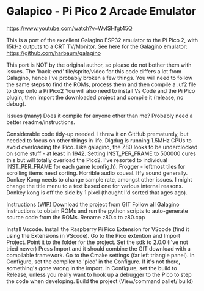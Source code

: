 # Galapico - Pi Pico 2 Arcade Emulator

https://www.youtube.com/watch?v=WvlSHfgt45Q

This is a port of the excellent Galagino ESP32 emulator to the Pi Pico 2, with 15kHz outputs to a CRT TV/Monitor. 
See here for the Galagino emulator: https://github.com/harbaum/galagino

This port is NOT by the original author, so please do not bother them with issues.
The 'back-end' tile/sprite/video for this code differs a lot from Galagino, hence I've probably broken a few things.
You will need to follow the same steps to find the ROMs, process them and then compile a .uf2 file to drop onto a Pi Pico2
You will also need to install Vs Code and the Pi Pico plugin, then import the downloaded project and compile it (release, no debug).


Issues (many)
Does it compile for anyone other than me? Probably need a better readme/instructions.

Considerable code tidy-up needed. I threw it on GitHub prematurely, but needed to focus on other things in life.
Digdug is running 1.5MHz CPUs to avoid overloading the Pico.
Like galagino, the Z80 looks to be underclocked on some stuff - at least in 1942. 
    Setting INST_PER_FRAME to 500000 cures this but will totally overload the Pico2.
     I've resorted to individual INST_PER_FRAME for each game (config.h). 
Frogger - leftmost tiles for scrolling items need sorting. Horrible audio squeal.
Iffy sound generally. Donkey Kong needs to change sample rate, amongst other issues. 
I might change the title menu to a text based one for various internal reasons.
Donkey kong is off the side by 1 pixel (thought I'd sorted that ages ago).


Instructions (WIP)
Download the project from GIT
Follow all Galagino instructions to obtain ROMs and run the python scripts to auto-generate source code from the ROMs.
Rename z80.c to z80.cpp

Install Vscode.
Install the Raspberry Pi Pico Extension for VScode (find it using the Extensions in VScode).
Go to the Pico extention and Import Project.
Point it to the folder for the project.
Set the sdk to 2.0.0 (I've not tried newer)
Press Import and it should combine the GIT download with a compilable framework.
Go to the Cmake settings (far left triangle panel). 
In Configure, set the compiler to 'pico' in the Configure. If it's not there, something's gone wrong in the import.
In Configure, set the build to Release, unless you really want to hook up a debugger to the Pico to step the code when developing.
Build the project (View/command pallet/ build)

